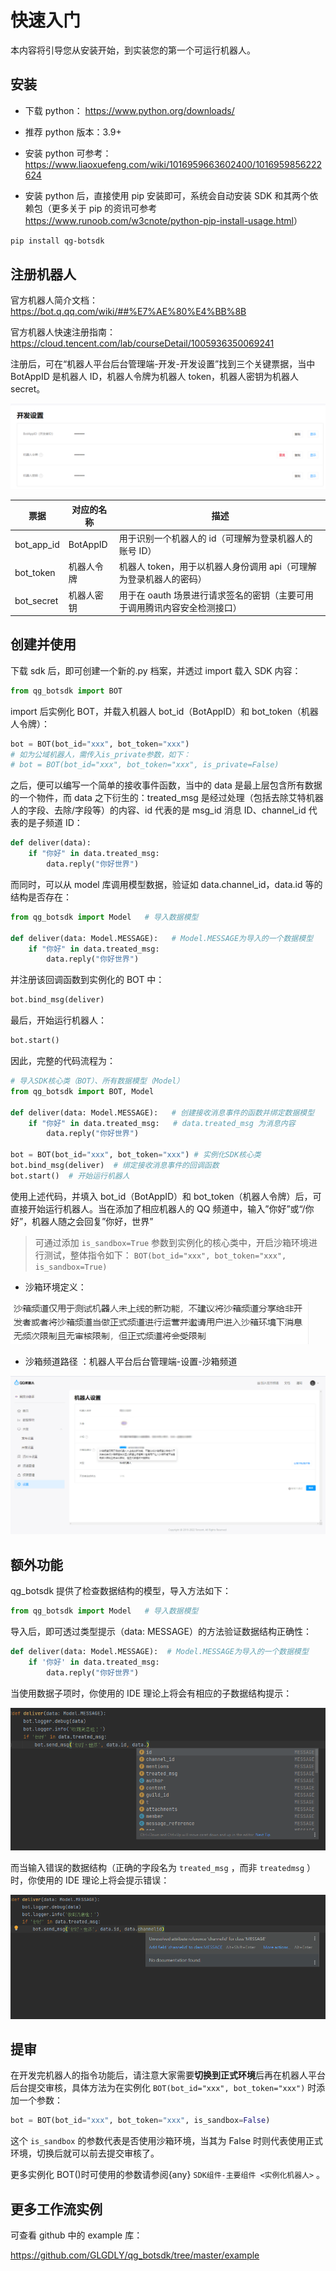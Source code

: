 # 快速入门

本内容将引导您从安装开始，到实装您的第一个可运行机器人。

## 安装

- 下载 python： <https://www.python.org/downloads/>

- 推荐 python 版本：3.9+

- 安装 python 可参考：<https://www.liaoxuefeng.com/wiki/1016959663602400/1016959856222624>

- 安装 python 后，直接使用 pip 安装即可，系统会自动安装 SDK 和其两个依赖包（更多关于 pip 的资讯可参考<https://www.runoob.com/w3cnote/python-pip-install-usage.html>）

```bash
pip install qg-botsdk
```

## 注册机器人

官方机器人简介文档：<https://bot.q.qq.com/wiki/##%E7%AE%80%E4%BB%8B>

官方机器人快速注册指南：<https://cloud.tencent.com/lab/courseDetail/1005936350069241>

注册后，可在“机器人平台后台管理端-开发-开发设置”找到三个关键票据，当中 BotAppID 是机器人 ID，机器人令牌为机器人 token，机器人密钥为机器人 secret。

![](image/quick_start0.png)

| 票据       | 对应的名称 | 描述                                                                      |
| ---------- | ---------- | ------------------------------------------------------------------------- |
| bot_app_id | BotAppID   | 用于识别一个机器人的 id（可理解为登录机器人的账号 ID）                    |
| bot_token  | 机器人令牌 | 机器人 token，用于以机器人身份调用 api（可理解为登录机器人的密码）        |
| bot_secret | 机器人密钥 | 用于在 oauth 场景进行请求签名的密钥（主要可用于调用腾讯内容安全检测接口） |

## 创建并使用

下载 sdk 后，即可创建一个新的.py 档案，并透过 import 载入 SDK 内容：

```python
from qg_botsdk import BOT
```

import 后实例化 BOT，并载入机器人 bot_id（BotAppID）和 bot_token（机器人令牌）：

```python
bot = BOT(bot_id="xxx", bot_token="xxx")
# 如为公域机器人，需传入is_private参数，如下：
# bot = BOT(bot_id="xxx", bot_token="xxx", is_private=False)
```

之后，便可以编写一个简单的接收事件函数，当中的 data 是最上层包含所有数据的一个物件，而 data 之下衍生的：treated_msg 是经过处理（包括去除艾特机器人的字段、去除/字段等）的内容、id 代表的是 msg_id 消息 ID、channel_id 代表的是子频道 ID：

```python
def deliver(data):
    if "你好" in data.treated_msg:
        data.reply("你好世界")
```

而同时，可以从 model 库调用模型数据，验证如 data.channel_id，data.id 等的结构是否存在：

```python
from qg_botsdk import Model   # 导入数据模型

def deliver(data: Model.MESSAGE):   # Model.MESSAGE为导入的一个数据模型
    if "你好" in data.treated_msg:
        data.reply("你好世界")
```

并注册该回调函数到实例化的 BOT 中：

```python
bot.bind_msg(deliver)
```

最后，开始运行机器人：

```python
bot.start()
```

因此，完整的代码流程为：

```python
# 导入SDK核心类（BOT）、所有数据模型（Model）
from qg_botsdk import BOT, Model

def deliver(data: Model.MESSAGE):   # 创建接收消息事件的函数并绑定数据模型
    if "你好" in data.treated_msg:   # data.treated_msg 为消息内容
        data.reply("你好世界")

bot = BOT(bot_id="xxx", bot_token="xxx") # 实例化SDK核心类
bot.bind_msg(deliver)  # 绑定接收消息事件的回调函数
bot.start()  # 开始运行机器人
```

使用上述代码，并填入 bot_id（BotAppID）和 bot_token（机器人令牌）后，可直接开始运行机器人。当在添加了相应机器人的 QQ 频道中，输入”你好”或“/你好”，机器人随之会回复”你好，世界”

> 可通过添加 `is_sandbox=True` 参数到实例化的核心类中，开启沙箱环境进行测试，整体指令如下： `BOT(bot_id="xxx", bot_token="xxx", is_sandbox=True)`

- 沙箱环境定义：

![](image/quick_start1.png)

- 沙箱频道路径 ：机器人平台后台管理端-设置-沙箱频道

![](image/quick_start2.png)

## 额外功能

qg_botsdk 提供了检查数据结构的模型，导入方法如下：

```python
from qg_botsdk import Model   # 导入数据模型
```

导入后，即可透过类型提示（data: MESSAGE）的方法验证数据结构正确性：

```python
def deliver(data: Model.MESSAGE):  # Model.MESSAGE为导入的一个数据模型
    if '你好' in data.treated_msg:
        data.reply("你好世界")
```

当使用数据子项时，你使用的 IDE 理论上将会有相应的子数据结构提示：

![](image/quick_start3.png)

而当输入错误的数据结构（正确的字段名为 `treated_msg` ，而非 `treatedmsg` ）时，你使用的 IDE 理论上将会提示错误：

![](image/quick_start4.png)

## 提审

在开发完机器人的指令功能后，请注意大家需要**切换到正式环境**后再在机器人平台后台提交审核，具体方法为在实例化 `BOT(bot_id="xxx", bot_token="xxx")` 时添加一个参数：

```python
bot = BOT(bot_id="xxx", bot_token="xxx", is_sandbox=False)
```

这个 `is_sandbox` 的参数代表是否使用沙箱环境，当其为 False 时则代表使用正式环境，切换后就可以前去提交审核了。

更多实例化 BOT()时可使用的参数请参阅{any} `SDK组件-主要组件 <实例化机器人>` 。

## 更多工作流实例

可查看 github 中的 example 库：

<https://github.com/GLGDLY/qg_botsdk/tree/master/example>
